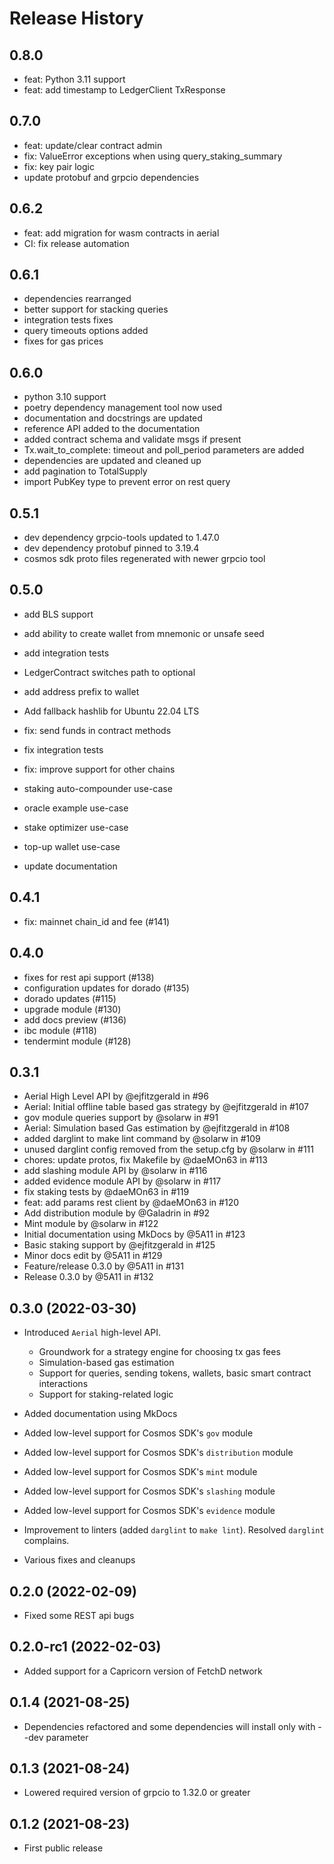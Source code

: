 # Release History

## 0.8.0

- feat: Python 3.11 support
- feat: add timestamp to LedgerClient TxResponse

## 0.7.0

- feat: update/clear contract admin
- fix: ValueError exceptions when using query_staking_summary
- fix: key pair logic
- update protobuf and grpcio dependencies

## 0.6.2

- feat: add migration for wasm contracts in aerial
- CI: fix release automation

## 0.6.1

- dependencies rearranged
- better support for stacking queries
- integration tests fixes
- query timeouts options added
- fixes for gas prices

## 0.6.0

- python 3.10 support
- poetry dependency management tool now used
- documentation and docstrings are updated
- reference API added to the documentation
- added contract schema and validate msgs if present
- Tx.wait_to_complete: timeout and poll_period parameters are added
- dependencies are updated and cleaned up
- add pagination to TotalSupply
- import PubKey type to prevent error on rest query

## 0.5.1

- dev dependency grpcio-tools updated to 1.47.0
- dev dependency protobuf pinned to 3.19.4
- cosmos sdk proto files regenerated with newer grpcio tool

## 0.5.0

- add BLS support
- add ability to create wallet from mnemonic or unsafe seed
- add integration tests
- LedgerContract switches path to optional
- add address prefix to wallet
- Add fallback hashlib for Ubuntu 22.04 LTS

- fix: send funds in contract methods
- fix integration tests
- fix: improve support for other chains

- staking auto-compounder use-case
- oracle example use-case
- stake optimizer use-case
- top-up wallet use-case

- update documentation

## 0.4.1

- fix: mainnet chain_id and fee (#141)

## 0.4.0

- fixes for rest api support (#138)
- configuration updates for dorado (#135)
- dorado updates (#115)
- upgrade module (#130)
- add docs preview (#136)
- ibc module (#118)
- tendermint module (#128)

## 0.3.1

- Aerial High Level API by @ejfitzgerald in #96
- Aerial: Initial offline table based gas strategy by @ejfitzgerald in #107
- gov module queries support by @solarw in #91
- Aerial: Simulation based Gas estimation by @ejfitzgerald in #108
- added darglint to make lint command by @solarw in #109
- unused darglint config removed from the setup.cfg by @solarw in #111
- chores: update protos, fix Makefile by @daeMOn63 in #113
- add slashing module API by @solarw in #116
- added evidence module API by @solarw in #117
- fix staking tests by @daeMOn63 in #119
- feat: add params rest client by @daeMOn63 in #120
- Add distribution module by @Galadrin in #92
- Mint module by @solarw in #122
- Initial documentation using MkDocs by @5A11 in #123
- Basic staking support by @ejfitzgerald in #125
- Minor docs edit by @5A11 in #129
- Feature/release 0.3.0 by @5A11 in #131
- Release 0.3.0 by @5A11 in #132

## 0.3.0 (2022-03-30)

- Introduced `Aerial` high-level API.
  - Groundwork for a strategy engine for choosing tx gas fees
  - Simulation-based gas estimation
  - Support for queries, sending tokens, wallets, basic smart contract interactions
  - Support for staking-related logic

- Added documentation using MkDocs

- Added low-level support for Cosmos SDK's `gov` module
- Added low-level support for Cosmos SDK's `distribution` module
- Added low-level support for Cosmos SDK's `mint` module

- Added low-level support for Cosmos SDK's `slashing` module
- Added low-level support for Cosmos SDK's `evidence` module

- Improvement to linters (added `darglint` to `make lint`). Resolved `darglint` complains.

- Various fixes and cleanups

## 0.2.0 (2022-02-09)

- Fixed some REST api bugs

## 0.2.0-rc1 (2022-02-03)

- Added support for a Capricorn version of FetchD network

## 0.1.4 (2021-08-25)

- Dependencies refactored and some dependencies will install only with --dev parameter

## 0.1.3 (2021-08-24)

- Lowered required version of grpcio to 1.32.0 or greater

## 0.1.2 (2021-08-23)

- First public release
